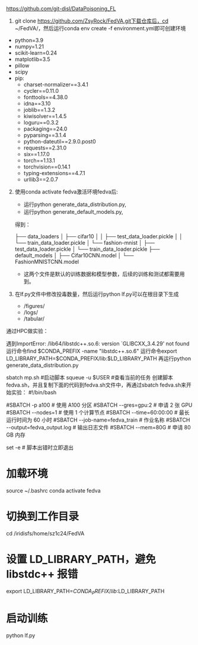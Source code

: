 https://github.com/git-disl/DataPoisoning_FL

1. git clone https://github.com/ZsyRock/FedVA.git下载仓库后，cd ~/FedVA/，然后运行conda env create -f environment.yml即可创建环境

  - python=3.9
  - numpy=1.21
  - scikit-learn=0.24
  - matplotlib=3.5
  - pillow
  - scipy
  - pip:
      - charset-normalizer==3.4.1
      - cycler==0.11.0
      - fonttools==4.38.0
      - idna==3.10
      - joblib==1.3.2
      - kiwisolver==1.4.5
      - loguru==0.3.2
      - packaging==24.0
      - pyparsing==3.1.4
      - python-dateutil==2.9.0.post0
      - requests==2.31.0
      - six==1.17.0
      - torch==1.13.1
      - torchvision==0.14.1
      - typing-extensions==4.7.1
      - urllib3==2.0.7

2. 使用conda activate fedva激活环境fedva后:
    - 运行python generate_data_distribution.py,
    - 运行python generate_default_models.py,
    
    得到：

    ├── data_loaders
    │   ├── cifar10
    │   │   ├── test_data_loader.pickle
    │   │   └── train_data_loader.pickle
    │   └── fashion-mnist
    │       ├── test_data_loader.pickle
    │       └── train_data_loader.pickle
    ├── default_models
    │   ├── Cifar10CNN.model
    │   └── FashionMNISTCNN.model

    - 这两个文件是默认的训练数据和模型参数，后续的训练和测试都需要用到。

3. 在lf.py文件中修改投毒数量，然后运行python lf.py可以在根目录下生成
    - /figures/
    - /logs/
    - /tabular/


通过HPC做实验：

遇到ImportError: /lib64/libstdc++.so.6: version `GLIBCXX_3.4.29' not found
运行命令find $CONDA_PREFIX -name "libstdc++.so.6"
运行命令export LD_LIBRARY_PATH=$CONDA_PREFIX/lib:$LD_LIBRARY_PATH
再运行python generate_data_distribution.py

sbatch mp.sh #启动脚本
squeue -u $USER #查看当前的任务
创建脚本fedva.sh，并且复制下面的代码到fedva.sh文件中，再通过sbatch fedva.sh来开始实验：
#!/bin/bash

#SBATCH -p a100                    # 使用 A100 分区
#SBATCH --gres=gpu:2              # 申请 2 张 GPU
#SBATCH --nodes=1                 # 使用 1 个计算节点
#SBATCH --time=60:00:00           # 最长运行时间为 60 小时
#SBATCH --job-name=fedva_train    # 作业名称
#SBATCH --output=fedva_output.log # 输出日志文件
#SBATCH --mem=80G                 # 申请 80 GB 内存

set -e  # 脚本出错时立即退出

# 加载环境
source ~/.bashrc
conda activate fedva

# 切换到工作目录
cd /iridisfs/home/sz1c24/FedVA

# 设置 LD_LIBRARY_PATH，避免 libstdc++ 报错
export LD_LIBRARY_PATH=$CONDA_PREFIX/lib:$LD_LIBRARY_PATH

# 启动训练
python lf.py

